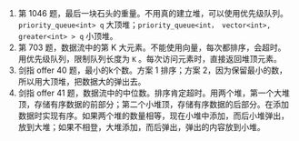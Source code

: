 1. 第 1046 题，最后一块石头的重量。不用真的建立堆，可以使用优先级队列。`priority_queue<int> q` 大顶堆；`priority_queue<int， vector<int>, greater<int> > q` 小顶堆。
2. 第 703 题，数据流中的第 K 大元素。不能使用向量，每次都排序，会超时。用优先级队列，限制队列长度为 `K` 。每次访问元素时，直接返回堆顶元素。
3. 剑指 offer 40 题，最小的k个数。方案 1 排序；方案 2，因为保留最小的数，所以用大顶堆，把数据大的弹出去。
4. 剑指 offer 41 题，数据流中的中位数。排序肯定超时。用两个堆，第一个大堆顶，存储有序数据的前部分；第二个小堆顶，存储有序数据的后部分。在添加数据时实现有序。如果两个堆的数量相等，现在小堆中添加，而后小堆弹出，放到大堆；如果不相登，大堆添加，而后弹出，弹出的内容放到小堆。